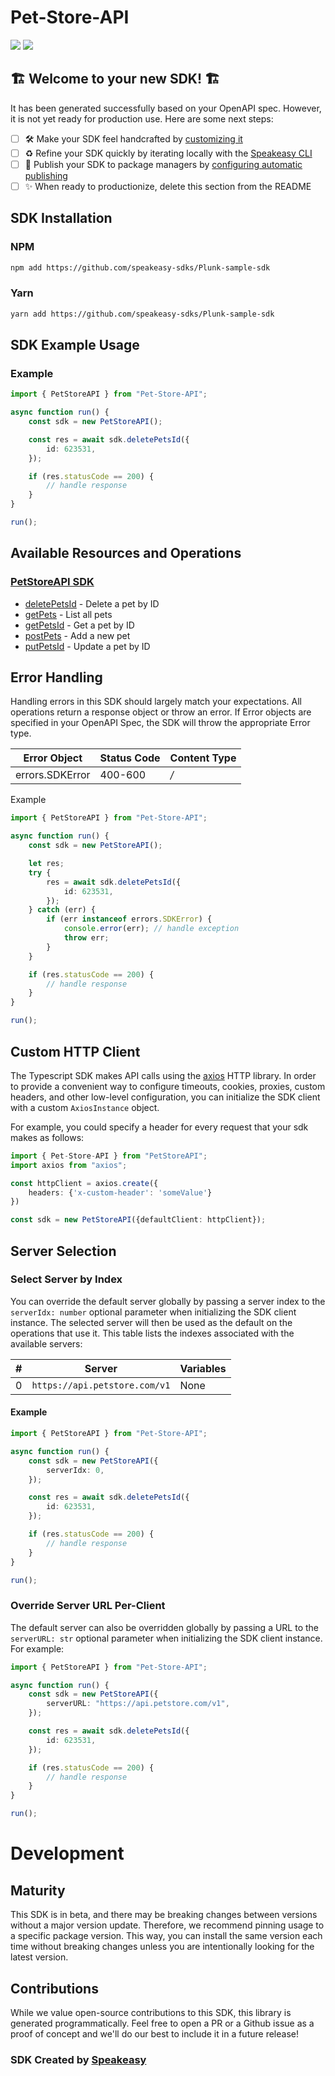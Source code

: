 # Pet-Store-API

<div align="left">
    <a href="https://speakeasyapi.dev/"><img src="https://custom-icon-badges.demolab.com/badge/-Built%20By%20Speakeasy-212015?style=for-the-badge&logoColor=FBE331&logo=speakeasy&labelColor=545454" /></a>
    <a href="https://github.com/speakeasy-sdks/Plunk-sample-sdk.git/actions"><img src="https://img.shields.io/github/actions/workflow/status/speakeasy-sdks/Plunk-sample-sdk/speakeasy_sdk_generation.yml?style=for-the-badge" /></a>
    
</div>


## 🏗 **Welcome to your new SDK!** 🏗

It has been generated successfully based on your OpenAPI spec. However, it is not yet ready for production use. Here are some next steps:
- [ ] 🛠 Make your SDK feel handcrafted by [customizing it](https://www.speakeasyapi.dev/docs/customize-sdks)
- [ ] ♻️ Refine your SDK quickly by iterating locally with the [Speakeasy CLI](https://github.com/speakeasy-api/speakeasy)
- [ ] 🎁 Publish your SDK to package managers by [configuring automatic publishing](https://www.speakeasyapi.dev/docs/productionize-sdks/publish-sdks)
- [ ] ✨ When ready to productionize, delete this section from the README
<!-- Start SDK Installation [installation] -->
## SDK Installation

### NPM

```bash
npm add https://github.com/speakeasy-sdks/Plunk-sample-sdk
```

### Yarn

```bash
yarn add https://github.com/speakeasy-sdks/Plunk-sample-sdk
```
<!-- End SDK Installation [installation] -->

<!-- Start SDK Example Usage [usage] -->
## SDK Example Usage

### Example

```typescript
import { PetStoreAPI } from "Pet-Store-API";

async function run() {
    const sdk = new PetStoreAPI();

    const res = await sdk.deletePetsId({
        id: 623531,
    });

    if (res.statusCode == 200) {
        // handle response
    }
}

run();

```
<!-- End SDK Example Usage [usage] -->

<!-- Start Available Resources and Operations [operations] -->
## Available Resources and Operations

### [PetStoreAPI SDK](docs/sdks/petstoreapi/README.md)

* [deletePetsId](docs/sdks/petstoreapi/README.md#deletepetsid) - Delete a pet by ID
* [getPets](docs/sdks/petstoreapi/README.md#getpets) - List all pets
* [getPetsId](docs/sdks/petstoreapi/README.md#getpetsid) - Get a pet by ID
* [postPets](docs/sdks/petstoreapi/README.md#postpets) - Add a new pet
* [putPetsId](docs/sdks/petstoreapi/README.md#putpetsid) - Update a pet by ID
<!-- End Available Resources and Operations [operations] -->

<!-- Start Error Handling [errors] -->
## Error Handling

Handling errors in this SDK should largely match your expectations.  All operations return a response object or throw an error.  If Error objects are specified in your OpenAPI Spec, the SDK will throw the appropriate Error type.

| Error Object    | Status Code     | Content Type    |
| --------------- | --------------- | --------------- |
| errors.SDKError | 400-600         | */*             |

Example

```typescript
import { PetStoreAPI } from "Pet-Store-API";

async function run() {
    const sdk = new PetStoreAPI();

    let res;
    try {
        res = await sdk.deletePetsId({
            id: 623531,
        });
    } catch (err) {
        if (err instanceof errors.SDKError) {
            console.error(err); // handle exception
            throw err;
        }
    }

    if (res.statusCode == 200) {
        // handle response
    }
}

run();

```
<!-- End Error Handling [errors] -->

<!-- Start Custom HTTP Client [http-client] -->
## Custom HTTP Client

The Typescript SDK makes API calls using the [axios](https://axios-http.com/docs/intro) HTTP library.  In order to provide a convenient way to configure timeouts, cookies, proxies, custom headers, and other low-level configuration, you can initialize the SDK client with a custom `AxiosInstance` object.

For example, you could specify a header for every request that your sdk makes as follows:

```typescript
import { Pet-Store-API } from "PetStoreAPI";
import axios from "axios";

const httpClient = axios.create({
    headers: {'x-custom-header': 'someValue'}
})

const sdk = new PetStoreAPI({defaultClient: httpClient});
```
<!-- End Custom HTTP Client [http-client] -->



<!-- Start Server Selection [server] -->
## Server Selection

### Select Server by Index

You can override the default server globally by passing a server index to the `serverIdx: number` optional parameter when initializing the SDK client instance. The selected server will then be used as the default on the operations that use it. This table lists the indexes associated with the available servers:

| # | Server | Variables |
| - | ------ | --------- |
| 0 | `https://api.petstore.com/v1` | None |

#### Example

```typescript
import { PetStoreAPI } from "Pet-Store-API";

async function run() {
    const sdk = new PetStoreAPI({
        serverIdx: 0,
    });

    const res = await sdk.deletePetsId({
        id: 623531,
    });

    if (res.statusCode == 200) {
        // handle response
    }
}

run();

```


### Override Server URL Per-Client

The default server can also be overridden globally by passing a URL to the `serverURL: str` optional parameter when initializing the SDK client instance. For example:
```typescript
import { PetStoreAPI } from "Pet-Store-API";

async function run() {
    const sdk = new PetStoreAPI({
        serverURL: "https://api.petstore.com/v1",
    });

    const res = await sdk.deletePetsId({
        id: 623531,
    });

    if (res.statusCode == 200) {
        // handle response
    }
}

run();

```
<!-- End Server Selection [server] -->

<!-- Placeholder for Future Speakeasy SDK Sections -->

# Development

## Maturity

This SDK is in beta, and there may be breaking changes between versions without a major version update. Therefore, we recommend pinning usage
to a specific package version. This way, you can install the same version each time without breaking changes unless you are intentionally
looking for the latest version.

## Contributions

While we value open-source contributions to this SDK, this library is generated programmatically.
Feel free to open a PR or a Github issue as a proof of concept and we'll do our best to include it in a future release!

### SDK Created by [Speakeasy](https://docs.speakeasyapi.dev/docs/using-speakeasy/client-sdks)
